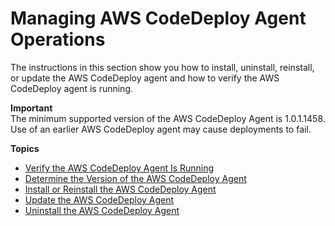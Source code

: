 # Managing AWS CodeDeploy Agent Operations<a name="codedeploy-agent-operations"></a>

The instructions in this section show you how to install, uninstall, reinstall, or update the AWS CodeDeploy agent and how to verify the AWS CodeDeploy agent is running\.

**Important**  
 The minimum supported version of the AWS CodeDeploy Agent is 1\.0\.1\.1458\. Use of an earlier AWS CodeDeploy agent may cause deployments to fail\. 

**Topics**
+ [Verify the AWS CodeDeploy Agent Is Running](codedeploy-agent-operations-verify.md)
+ [Determine the Version of the AWS CodeDeploy Agent](codedeploy-agent-operations-version.md)
+ [Install or Reinstall the AWS CodeDeploy Agent](codedeploy-agent-operations-install.md)
+ [Update the AWS CodeDeploy Agent](codedeploy-agent-operations-update.md)
+ [Uninstall the AWS CodeDeploy Agent](codedeploy-agent-operations-uninstall.md)